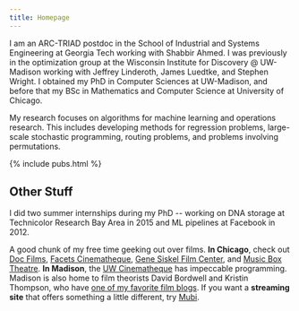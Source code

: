 ```yaml
---
title: Homepage
---
```


I am an ARC-TRIAD postdoc in the School of Industrial and Systems Engineering at
Georgia Tech working with Shabbir Ahmed. I was previously in the optimization
group at the Wisconsin Institute for Discovery @ UW-Madison working with
Jeffrey Linderoth, James Luedtke, and Stephen Wright. I obtained my PhD
in Computer Sciences at UW-Madison, and before that
my BSc in Mathematics and Computer Science at University of Chicago.

My research focuses on algorithms for machine learning and operations research.
This includes developing methods for regression problems, large-scale
stochastic programming, routing problems, and problems involving permutations.

{% include pubs.html %}

## Other Stuff

I did two summer internships during my PhD -- working on DNA storage at
Technicolor Research Bay Area in 2015 and ML pipelines at Facebook in 2012.

A good chunk of my free time geeking out over films. 
**In Chicago**, check out
[Doc Films](http://docfilms.uchicago.edu/), [Facets
Cinematheque](http://www.facets.org/cinematheque/), [Gene Siskel Film
Center](https://www.siskelfilmcenter.org/), and [Music Box
Theatre](https://www.musicboxtheatre.com/). **In Madison**, the [UW
Cinematheque](http://cinema.wisc.edu) has impeccable programming. Madison is
also home to film theorists David Bordwell and Kristin Thompson, who have
[one of my favorite film blogs](http://www.davidbordwell.net/blog/). If you want
a **streaming site** that offers something a little
different, try [Mubi](https://mubi.com/).